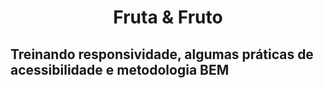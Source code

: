 <h1 align="center">Fruta & Fruto</h1>

<h2>Treinando responsividade, algumas práticas de acessibilidade e metodologia BEM</h2>
